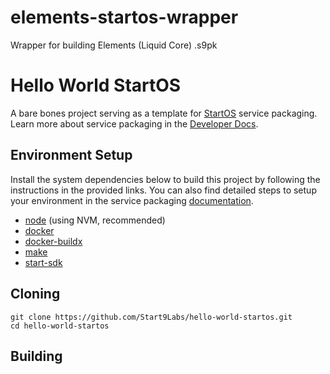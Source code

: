# elements-startos-wrapper
Wrapper for building Elements (Liquid Core) .s9pk
# Hello World StartOS

A bare bones project serving as a template for [StartOS](https://github.com/Start9Labs/start-os/) service packaging. Learn more about service packaging in the [Developer Docs](https://docs.start9.com/latest/developer-docs/).

## Environment Setup

Install the system dependencies below to build this project by following the instructions in the provided links. You can also find detailed steps to setup your environment in the service packaging [documentation](https://github.com/Start9Labs/service-pipeline#development-environment).

- [node](https://nodejs.org/en) (using NVM, recommended)
- [docker](https://docs.docker.com/get-docker)
- [docker-buildx](https://docs.docker.com/buildx/working-with-buildx/)
- [make](https://www.gnu.org/software/make/)
- [start-sdk](https://github.com/Start9Labs/start-sdk)

## Cloning

```
git clone https://github.com/Start9Labs/hello-world-startos.git
cd hello-world-startos
```

## Building

<!-- TODO -->